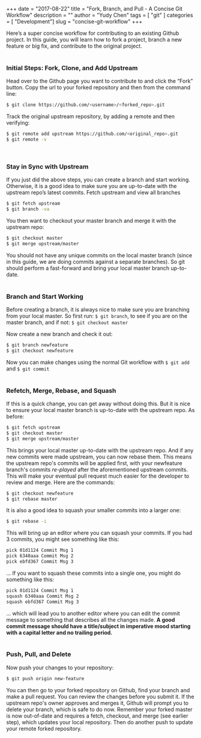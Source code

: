 +++
date = "2017-08-22"
title = "Fork, Branch, and Pull - A Concise Git Workflow"
description = ""
author = "Yudy Chen"
tags = [ "git" ]
categories  = [ "Development"]
slug = "concise-git-workflow"
+++


Here’s a super concise workflow for contributing to an existing Github project. In this guide, you will learn how to fork a project, branch a new feature or big fix, and contribute to the original project.
<br><br>
  
### **Initial Steps: Fork, Clone, and Add Upstream**
Head over to the Github page you want to contribute to and click the “Fork” button. Copy the url to your forked repository and then from the command line:
```bash
$ git clone https://github.com/<username>/<forked_repo>.git
```

Track the original upstream repository, by adding a remote and then verifying:
```bash
$ git remote add upstream https://github.com/<original_repo>.git
$ git remote -v
```
<br>

### **Stay in Sync with Upstream**
If you just did the above steps, you can create a branch and start working. Otherwise, it is a good idea to make sure you are up-to-date with the upstream repo’s latest commits.
Fetch upstream and view all branches
```bash
$ git fetch upstream
$ git branch -va
```
You then want to checkout your master branch and merge it with the upstream repo:
```bash
$ git checkout master
$ git merge upstream/master
```
You should not have any unique commits on the local master branch (since in this guide, we are doing commits against a separate branches). So git should perform a fast-forward and bring your local master branch up-to-date.
<br><br>

### **Branch and Start Working**
Before creating a branch, it is always nice to make sure you are branching from your local master. So first run:
```$ git branch```, to see if you are on the master branch, and if not: ```$ git checkout master```

Now create a new branch and check it out:
```bash
$ git branch newfeature
$ git checkout newfeature
```
Now you can make changes using the normal Git workflow with ```$ git add``` and ```$ git commit```
<br><br>

### **Refetch, Merge, Rebase, and Squash**
If this is a quick change, you can get away without doing this. But it is nice to ensure your local master branch is up-to-date with the upstream repo. As before:
```bash
$ git fetch upstream
$ git checkout master
$ git merge upstream/master
```
This brings your local master up-to-date with the upstream repo. And if any new commits were made upstream, you can now rebase them. This means the upstream repo's commits will be applied first, with your newfeature branch's commits *re-played* after the aforementioned upstream commits. This will make your eventual pull request much easier for the developer to review and merge. Here are the commands: 
```bash
$ git checkout newfeature
$ git rebase master
```
It is also a good idea to squash your smaller commits into a larger one:
```bash
$ git rebase -i
```
This will bring up an editor where you can squash your commits. If you had 3 commits, you might see something like this:
```bash
pick 01d1124 Commit Msg 1
pick 6340aaa Commit Msg 2
pick ebfd367 Commit Msg 3
```
... If you want to squash these commits into a single one, you might do something like this:
```bash
pick 01d1124 Commit Msg 1
squash 6340aaa Commit Msg 2
squash ebfd367 Commit Msg 3
```
... which will lead you to another editor where you can edit the commit message to something that describes all the changes made. **A good commit message should have a title/subject in imperative mood starting with a capital letter and no trailing period.**
<br><br>

### **Push, Pull, and Delete**

Now push your changes to your repository:
```bash
$ git push origin new-feature
```
You can then go to your forked repository on Github, find your branch and make a pull request. You can review the changes before you submit it. If the upstream repo's owner approves and merges it, Github will prompt you to delete your branch, which is safe to do now. Remember your forked master is now out-of-date and requires a fetch, checkout, and merge (see earlier step), which updates your local repository. Then do another push to update your remote forked repository. 

